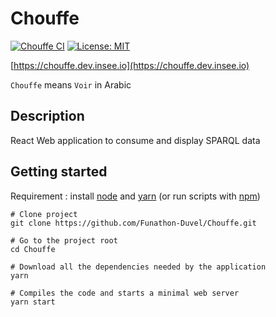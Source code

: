 # Chouffe

[![Chouffe CI](https://github.com/Funathon-Duvel/Chouffe/actions/workflows/ci.yml/badge.svg)](https://github.com/Funathon-Duvel/Chouffe/actions/workflows/ci.yml)
[![License: MIT](https://img.shields.io/badge/License-MIT-blue.svg)](https://opensource.org/licenses/MIT)

[https://chouffe.dev.insee.io](https://chouffe.dev.insee.io)

`Chouffe` means `Voir` in Arabic

## Description

React Web application to consume and display SPARQL data

## Getting started

Requirement : install [node](https://nodejs.org/en/) and [yarn](https://yarnpkg.com/lang/en/) (or run scripts with [npm](https://www.npmjs.com/))

```
# Clone project
git clone https://github.com/Funathon-Duvel/Chouffe.git

# Go to the project root
cd Chouffe

# Download all the dependencies needed by the application
yarn

# Compiles the code and starts a minimal web server
yarn start
```
